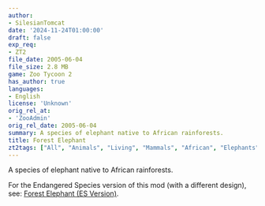 ```yaml
---
author:
- SilesianTomcat
date: '2024-11-24T01:00:00'
draft: false
exp_req:
- ZT2
file_date: 2005-06-04
file_size: 2.8 MB
game: Zoo Tycoon 2
has_author: true
languages:
- English
license: 'Unknown'
orig_rel_at:
- 'ZooAdmin'
orig_rel_date: 2005-06-04
summary: A species of elephant native to African rainforests.
title: Forest Elephant
zt2tags: ["All", "Animals", "Living", "Mammals", "African", "Elephants", "ZT2"]
---
```

A species of elephant native to African rainforests.

For the Endangered Species version of this mod (with a different design), see: [Forest Elephant (ES Version)](/mods/zt2/animals/living/forest-elephant-es/). 
